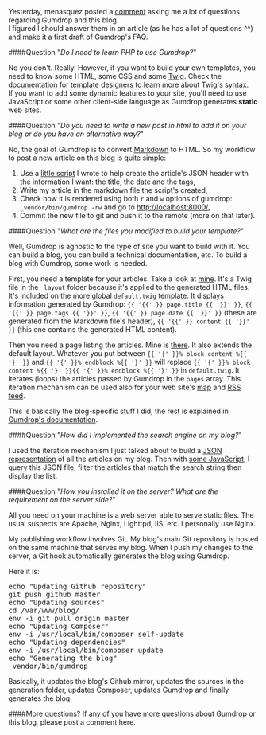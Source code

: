 Yesterday, menasquez posted a [comment](http://blog.jodet.com/posts/2012-08-26-gumdroping-this-blog.htm#comment-841009401) asking me a lot of questions regarding Gumdrop and this blog.  
I figured I should answer them in an article (as he has a lot of questions ^^) and make it a first draft of Gumdrop's FAQ.

####Question
"*Do I need to learn PHP to use Gumdrop?*"

No you don't. Really. However, if you want to build your own templates, you need to know some HTML, some CSS and some [Twig](http://twig.sensiolabs.org/). Check the [documentation for template designers](http://twig.sensiolabs.org/doc/templates.html) to learn more about Twig's syntax.  
If you want to add some dynamic features to your site, you'll need to use JavaScript or some other client-side language as Gumdrop generates **static** web sites.

####Question
"*Do you need to write a new post in html to add it on your blog or do you have an alternative way?*"

No, the goal of Gumdrop is to convert [Markdown](http://daringfireball.net/projects/markdown/) to HTML. So my workflow to post a new article on this blog is quite simple:

  1. Use a [little script](https://github.com/simonjodet/blog/blob/master/_tools/create_post) I wrote to help create the article's JSON header with the information I want: the title, the date and the tags,
  2. Write my article in the markdown file the script's created,
  3. Check how it is rendered using both `r` and `w` options of gumdrop: `_vendor/bin/gumdrop -rw` and go to [http://localhost:8000/](http://localhost:8000/),
  4. Commit the new file to git and push it to the remote (more on that later).

####Question
"*What are the files you modified to build your template?*"

Well, Gumdrop is agnostic to the type of site you want to build with it. You can build a blog, you can build a technical documentation, etc. To build a blog with Gumdrop, some work is needed.

First, you need a template for your articles. Take a look at [mine](https://github.com/simonjodet/blog/blob/master/_layout/post.twig). It's a Twig file in the `_layout` folder because it's applied to the generated HTML files. It's included on the more global `default.twig` template. It displays information generated by Gumdrop: `{{ '{{' }} page.title {{ '}}' }}`, `{{ '{{' }} page.tags {{ '}}' }}`, `{{ '{{' }} page.date {{ '}}' }}` (these are generated from the Markdown file's header), `{{ '{{' }} content {{ '}}' }}` (this one contains the generated HTML content).

Then you need a page listing the articles. Mine is [there](https://github.com/simonjodet/blog/blob/master/index.html.twig). It also extends the default layout. Whatever you put between `{{ '{' }}% block content %{{ '}' }}` and `{{ '{' }}% endblock %{{ '}' }}` will replace `{{ '{' }}% block content %{{ '}' }}{{ '{' }}% endblock %{{ '}' }}` in `default.twig`. It iterates (loops) the articles passed by Gumdrop in the `pages` array. This iteration mechanism can be used also for your web site's [map](https://github.com/simonjodet/blog/blob/master/sitemap.xml.twig) and [RSS feed](https://github.com/simonjodet/blog/blob/master/atom.xml.twig).

This is basically the blog-specific stuff I did, the rest is explained in [Gumdrop's documentation](http://gumdropapp.com/).

####Question
"*How did I implemented the search engine on my blog?*"

I used the iteration mechanism I just talked about to build a [JSON representation](https://github.com/simonjodet/blog/blob/master/search_db.json.twig) of all the articles on my blog. Then with [some JavaScript](https://github.com/simonjodet/blog/blob/master/scripts.js#L24-L85), I query this JSON file, filter the articles that match the search string then display the list.

####Question
"*How you installed it on the server? What are the requirement on the server side?*"

All you need on your machine is a web server able to serve static files. The usual suspects are Apache, Nginx, Lighttpd, IIS, etc. I personally use Nginx.

My publishing workflow involves Git. My blog's main Git repository is hosted on the same machine that serves my blog. When I push my changes to the server, a Git hook automatically generates the blog using Gumdrop.

Here it is:

<pre class="prettyprint lang-bash">
echo "Updating Github repository"
git push github master
echo "Updating sources"
cd /var/www/blog/
env -i git pull origin master
echo "Updating Composer"
env -i /usr/local/bin/composer self-update
echo "Updating dependencies"
env -i /usr/local/bin/composer update
echo "Generating the blog"
_vendor/bin/gumdrop
</pre>

Basically, it updates the blog's Github mirror, updates the sources in the generation folder, updates Composer, updates Gumdrop and finally generates the blog.

####More questions?
If any of you have more questions about Gumdrop or this blog, please post a comment here.
